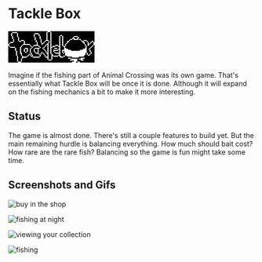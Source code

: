 # Tackle Box

![tackle box logo](./sketches/logo.png)

Imagine if the fishing part of Animal Crossing was its own game. That's essentially what Tackle Box will be once it is done. Although it will expand on the fishing mechanics a bit to make it more interesting.

## Status

The game is almost done. There's still a couple features to build yet. But the main remaining hurdle is balancing everything. How much should bait cost? How rare are the rare fish? Balancing so the game is fun might take some time.

## Screenshots and Gifs

![buy in the shop](https://raw.githubusercontent.com/city41/tacklebox/master/media/buyInTheShop.png)

![fishing at night](https://raw.githubusercontent.com/city41/tacklebox/master/media/fishingAtNight.png)

![viewing your collection](https://raw.githubusercontent.com/city41/tacklebox/master/media/collectionMenu.gif)

![fishing](https://raw.githubusercontent.com/city41/tacklebox/master/media/catchGuppy.gif)
